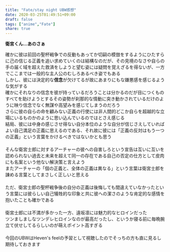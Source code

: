 ```yaml
---
title: "Fate/stay night UBW感想"
date: 2020-03-25T01:49:51+09:00
draft: false
tags: ["anime","Fate"]
share: true
---
```

**衛宮くん...あのさぁ** 
   
確かに彼は前回の聖杯戦争での反動もあってか切嗣の模倣をするようにひたすらに己の信じる正義を追い求めていくのは結構なのだが、その見境のなさや自らの手の届く域を超えた救済をしようと望む姿には疑問を覚えざるを得ないが、一方でここまでは一般的な主人公のむしろあるべき姿でもある  
しかし、彼には決定的な**信念**が欠けてるが故にあまりにもな嫌悪感を感じるような気がする  
確かにそれなりの信念を彼が持っているだろうことは分かるのだが目につくものすべてを助けようとするその姿勢が刹那的な情動に突き動かされているだけのように映り信念でなく無謀や高望みを感じてしまうのだろう  
さらに彼の自らの命を顧みない正義の行使には非人間的どこか自らを超越的な立場にいるものかのように思い込んでいるのではとさえ感じる  
結局、彼には中身の感じさせ得ない自分本位のような自分が信じさえしていればよい自己満足の正義に思えるのである、それ故に彼には「正義の反対はもう一つの正義」という言葉をかけるべきではないかとも思う  
　  
そんな衛宮士郎に対するアーチャーの彼への自害しろという宣告は互いに互いを認められない過去と未来を超えて同一の存在である自己の否定の仕方として皮肉にも名案という他ない解決策と言えよう  
またアーチャーの「個の正義と、全体の正義は異なる」という言葉は衛宮士郎を諌める言葉としてまさしく正しいと思える  
　  
ただ、衛宮士郎の聖杯戦争後の自分の正義は後悔しても間違えていなかったという言葉には彼らしい自己犠牲的な印象と共に彼への潔さのような肯定的な感情を抱いたことも確かである      
　  
衛宮士郎には不満が多かった一方、遠坂凛には魅力的なヒロインだった  
ツンましましなツンデレヒロインなのが最高だったし、というか寝る前に毎晩腕立て伏せしてるらしいのが萌えポイント高すぎる  
　  
今回のUBWはHeven's feelの予習として視聴したのでそっちの方も直に見るし期待しておきます